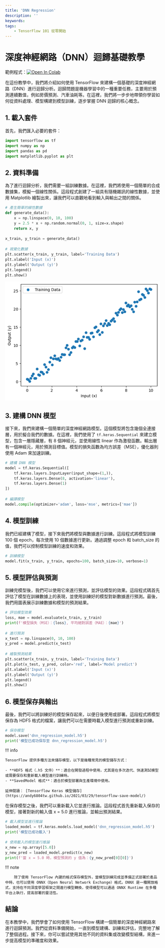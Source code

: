 ```yaml
---
title: 'DNN Regression'
description: ''
keywords: 
tags:
    - TensorFlow 101 從零開始
---
```


# 深度神經網路（DNN）迴歸基礎教學

範例程式：[![Open In Colab](https://colab.research.google.com/assets/colab-badge.svg)](https://colab.research.google.com/github/andy6804tw/crazyai-dl/blob/main/code/tensorflow/DNN%20Regression.ipynb)

在這份教學中，我們將介紹如何使用 TensorFlow 來建構一個基礎的深度神經網路（DNN）進行迴歸分析。迴歸問題是機器學習中的一種重要任務，主要用於預測連續數值，例如房價預測、汽車油耗等。在這裡，我們將一步步地帶領你學習如何從資料處理、模型構建到模型訓練，逐步掌握 DNN 迴歸的核心概念。

## 1. 載入套件

首先，我們匯入必要的套件：

```py
import tensorflow as tf
import numpy as np
import pandas as pd
import matplotlib.pyplot as plt
```

## 2. 資料準備
為了進行迴歸分析，我們需要一組訓練數據。在這裡，我們將使用一個簡單的合成數據集，模擬一個線性關係。這段程式創建了一組具有隨機雜訊的線性數據，並使用 Matplotlib 繪製出來，讓我們可以直觀地看到輸入與輸出之間的關係。

```py
# 產生簡單的線性數據
def generate_data():
    x = np.linspace(0, 10, 100)
    y = 2.5 * x + np.random.normal(0, 1, size=x.shape)
    return x, y

x_train, y_train = generate_data()

# 視覺化數據
plt.scatter(x_train, y_train, label='Training Data')
plt.xlabel('Input (x)')
plt.ylabel('Output (y)')
plt.legend()
plt.show()
```

![](./image/img-dnn-reg-1.png)

## 3. 建構 DNN 模型
接下來，我們來建構一個簡單的深度神經網路模型。這個模型將包含幾個全連接層，用於擬合我們的數據。在這裡，我們使用了 `tf.keras.Sequential` 來建立模型，包含一層隱藏層，有 8 個神經元，並使用線性 linear 作為激發函數。輸出層有一個神經元，用於預測目標值。模型的損失函數為均方誤差（MSE），優化器則使用 Adam 來加速訓練。

```py
# 建構 DNN 模型
model = tf.keras.Sequential([
    tf.keras.layers.InputLayer(input_shape=(1,)),
    tf.keras.layers.Dense(8, activation='linear'),
    tf.keras.layers.Dense(1)
])

# 編譯模型
model.compile(optimizer='adam', loss='mse', metrics=['mae'])
```


## 4. 模型訓練
我們已經建構了模型，接下來我們將模型與數據進行訓練。這段程式將模型訓練 100 個 epoch，每次使用 10 個數據進行更新。通過調整 epoch 和 batch_size 的值，我們可以控制模型訓練的速度和效果。

```py
# 訓練模型
model.fit(x_train, y_train, epochs=100, batch_size=10, verbose=1)
```


## 5. 模型評估與預測
訓練完模型後，我們可以使用它來進行預測，並評估模型的效果。這段程式碼首先評估了模型在訓練數據上的表現，並使用訓練好的模型對新數據進行預測。最後，我們用圖表展示訓練數據和模型的預測結果。


```py
# 評估模型效果
loss, mae = model.evaluate(x_train, y_train)
print(f'模型損失（MSE）：{loss}, 平均絕對誤差（MAE）：{mae}')

# 進行預測
x_test = np.linspace(0, 10, 100)
y_pred = model.predict(x_test)

# 繪製預測結果
plt.scatter(x_train, y_train, label='Training Data')
plt.plot(x_test, y_pred, color='red', label='Model predict')
plt.xlabel('Input (x)')
plt.ylabel('Output (y)')
plt.legend()
plt.show()
```

## 6. 模型保存與輸出
最後，我們可以將訓練好的模型保存起來，以便日後使用或部署。這段程式將模型保存為 HDF5 格式的檔案，讓我們可以在需要時載入模型進行預測或重新訓練。

```py
# 保存模型
model.save('dnn_regression_model.h5')
print('模型已成功保存至 dnn_regression_model.h5')
```

!!! info

    TensorFlow 提供多種方法來儲存模型，以下是幾種常見的模型儲存方式：

    - **HDF5 格式（.h5 文件）**：適合在開發過程中使用，尤其是在多次迭代、快速測試模型或需要保存和重新載入模型進行訓練時。
    - **SavedModel 格式**：適合於模型部署與生產環境中使用。

    延伸閱讀： [Tensorflow Keras 模型儲存](https://andy6804tw.github.io/2021/03/29/tensorflow-save-model/)


在保存模型之後，我們可以重新載入它並進行推論。這段程式首先重新載入保存的模型，接著對新的輸入值 x = 5.0 進行推論，並輸出預測結果。

```py
# 載入模型並進行推論
loaded_model = tf.keras.models.load_model('dnn_regression_model.h5')
print('模型已成功載入')

# 使用載入的模型進行推論
x_new = np.array([5.0])
y_new_pred = loaded_model.predict(x_new)
print(f'當 x = 5.0 時，模型預測的 y 值為：{y_new_pred[0][0]}')
```

!!! note

        除了使用 TensorFlow 內建的格式保存模型外，當模型訓練完成並準備正式部署於產品中時，也可以使用 ONNX（Open Neural Network Exchange）格式。ONNX 是一種開放格式，支持在不同深度學習框架之間進行模型轉換，使得模型可以通過 ONNX Runtime 在多種平台上執行，提高部署的靈活性。

## 結論
在本教學中，我們學會了如何使用 TensorFlow 構建一個簡單的深度神經網路來進行迴歸預測。我們從資料準備開始，一直到模型建構、訓練和評估，完整地了解了整個過程。接下來，你可以嘗試使用其他不同的資料集或改變模型結構，來進一步提高模型的準確度和效果。